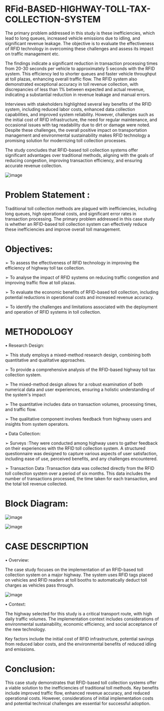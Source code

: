 # RFid-BASED-HIGHWAY-TOLL-TAX-COLLECTION-SYSTEM
The primary problem addressed in this study is these inefficiencies, which lead to long queues,  increased vehicle emissions due to idling, and significant revenue leakage. The objective is to  evaluate the effectiveness of RFID technology in overcoming these challenges and assess its  impact on traffic management etc.

The findings indicate a significant reduction in transaction processing times from 20-30 seconds 
per vehicle to approximately 5 seconds with the RFID system. This efficiency led to shorter queues 
and faster vehicle throughput at toll plazas, enhancing overall traffic flow. The RFID system also 
demonstrated exceptional accuracy in toll revenue collection, with discrepancies of less than 1% 
between expected and actual revenue, indicating a substantial reduction in revenue leakage and 
manual errors. 

Interviews with stakeholders highlighted several key benefits of the RFID system, including 
reduced labor costs, enhanced data collection capabilities, and improved system reliability. 
However, challenges such as the initial cost of RFID infrastructure, the need for regular 
maintenance, and occasional issues with tag readability due to dirt or damage were noted. Despite 
these challenges, the overall positive impact on transportation management and environmental 
sustainability makes RFID technology a promising solution for modernizing toll collection 
processes.

The study concludes that RFID-based toll collection systems offer significant 
advantages over traditional methods, aligning with the goals of reducing congestion, improving 
transaction efficiency, and ensuring accurate revenue collection.

![image](https://github.com/user-attachments/assets/6a5f2c72-76a1-43b8-a0f0-8c21541f49c0)

# Problem Statement : 
Traditional toll collection methods are plagued with inefficiencies, including long queues, 
high operational costs, and significant error rates in transaction processing. The primary 
problem addressed in this case study is whether an RFID-based toll collection system can 
effectively reduce these inefficiencies and improve overall toll management. 

# Objectives: 
➢ To assess the effectiveness of RFID technology in improving the efficiency of 
highway toll tax collection. 

➢ To analyse the impact of RFID systems on reducing traffic congestion and 
improving traffic flow at toll plazas. 

➢ To evaluate the economic benefits of RFID-based toll collection, including 
potential reductions in operational costs and increased revenue accuracy. 

➢ To identify the challenges and limitations associated with the deployment and 
operation of RFID systems in toll collection. 

# METHODOLOGY 

• Research Design: 

➢ This study employs a mixed-method research design, combining both quantitative 
and qualitative approaches. 

➢  To provide a comprehensive analysis of the RFID-based highway toll tax 
collection system. 

➢  The mixed-method design allows for a robust examination of both numerical data 
and user experiences, ensuring a holistic understanding of the system's impact 

➢ The quantitative includes data on transaction volumes, processing times, and traffic 
flow. 

➢ The qualitative component involves feedback from highway users and insights 
from system operators. 

• Data Collection: 

➢ Surveys :They were conducted among highway users to gather feedback on their 
experiences with the RFID toll collection system. A structured questionnaire was designed 
to capture various aspects of user satisfaction, including ease of use, perceived benefits, 
and any challenges encountered. 

➢ Transaction Data :Transaction data was collected directly from the RFID toll collection 
system over a period of six months. This data includes the number of transactions 
processed, the time taken for each transaction, and the total toll revenue collected. 

# Block Diagram:
![image](https://github.com/user-attachments/assets/b65b62e2-e27a-42a7-a477-96ab34337d58)

![image](https://github.com/user-attachments/assets/603f101c-4c7a-4e8f-994b-31af2dc311ca)

# CASE DESCRIPTION 

• Overview: 

The case study focuses on the implementation of an RFID-based toll collection system on 
a major highway. The system uses RFID tags placed on vehicles and RFID readers at toll 
booths to automatically deduct toll charges as vehicles pass through.

![image](https://github.com/user-attachments/assets/e634e330-c405-490a-9455-28bb2f4dcd17)


• Context: 

The highway selected for this study is a critical transport route, with high daily traffic 
volumes. The implementation context includes considerations of environmental 
sustainability, economic efficiency, and social acceptance of the new technology.

Key factors include the initial cost of RFID infrastructure, potential savings from reduced labor costs, and the environmental benefits of reduced idling and emissions. 


# Conclusion:
This case study demonstrates that RFID-based toll collection systems offer a viable 
solution to the inefficiencies of traditional toll methods. Key benefits include improved 
traffic flow, enhanced revenue accuracy, and reduced operational costs. 
However, considerations of initial implementation costs and potential technical challenges 
are essential for successful adoption.







